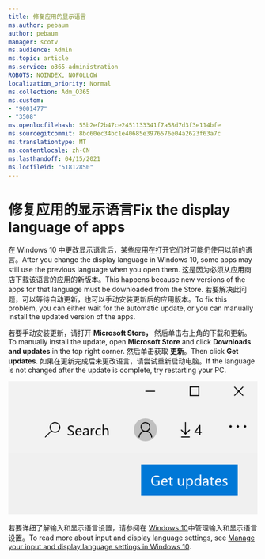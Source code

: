 ```yaml
---
title: 修复应用的显示语言
ms.author: pebaum
author: pebaum
manager: scotv
ms.audience: Admin
ms.topic: article
ms.service: o365-administration
ROBOTS: NOINDEX, NOFOLLOW
localization_priority: Normal
ms.collection: Adm_O365
ms.custom:
- "9001477"
- "3508"
ms.openlocfilehash: 55b2ef2b47ce2451133341f7a58d7d3f3e114bfe
ms.sourcegitcommit: 8bc60ec34bc1e40685e3976576e04a2623f63a7c
ms.translationtype: MT
ms.contentlocale: zh-CN
ms.lasthandoff: 04/15/2021
ms.locfileid: "51812850"
---
```

# <a name="fix-the-display-language-of-apps"></a><span data-ttu-id="42700-102">修复应用的显示语言</span><span class="sxs-lookup"><span data-stu-id="42700-102">Fix the display language of apps</span></span>

<span data-ttu-id="42700-103">在 Windows 10 中更改显示语言后，某些应用在打开它们时可能仍使用以前的语言。</span><span class="sxs-lookup"><span data-stu-id="42700-103">After you change the display language in Windows 10, some apps may still use the previous language when you open them.</span></span> <span data-ttu-id="42700-104">这是因为必须从应用商店下载该语言的应用的新版本。</span><span class="sxs-lookup"><span data-stu-id="42700-104">This happens because new versions of the apps for that language must be downloaded from the Store.</span></span> <span data-ttu-id="42700-105">若要解决此问题，可以等待自动更新，也可以手动安装更新后的应用版本。</span><span class="sxs-lookup"><span data-stu-id="42700-105">To fix this problem, you can either wait for the automatic update, or you can manually install the updated version of the apps.</span></span>

<span data-ttu-id="42700-106">若要手动安装更新，请打开 **Microsoft Store，** 然后单击右上角的下载和更新。 </span><span class="sxs-lookup"><span data-stu-id="42700-106">To manually install the update, open **Microsoft Store** and click **Downloads and updates** in the top right corner.</span></span> <span data-ttu-id="42700-107">然后单击获取 **更新**。</span><span class="sxs-lookup"><span data-stu-id="42700-107">Then click **Get updates**.</span></span> <span data-ttu-id="42700-108">如果在更新完成后未更改语言，请尝试重新启动电脑。</span><span class="sxs-lookup"><span data-stu-id="42700-108">If the language is not changed after the update is complete, try restarting your PC.</span></span>

![获取更新。](media/get-updates.png)

<span data-ttu-id="42700-110">若要详细了解输入和显示语言设置，请参阅在 [Windows 10](https://support.microsoft.com/help/4027670/windows-10-add-and-switch-input-and-display-language-preferences)中管理输入和显示语言设置。</span><span class="sxs-lookup"><span data-stu-id="42700-110">To read more about input and display language settings, see [Manage your input and display language settings in Windows 10](https://support.microsoft.com/help/4027670/windows-10-add-and-switch-input-and-display-language-preferences).</span></span>
